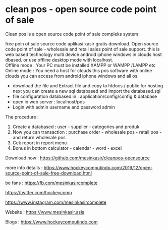 # clean pos - open source code point of sale
Clean pos is a open source code point of sale compleks system

free poin of sale source code aplikasi kasir gratis download.
Open source code point of sale - wholesale and retail sales point of sale support.
this is web based technology multi device android iphone windows in clouds  host dbased. or use offline desktop mode with localhost.<br/>
Offline mode : Your PC must  be installed XAMPP or WAMPP /LAMPP etc<br/>
Online mode : You need a host for clouds this pos software
with online clouds you can access from android iphone windows and all os.
+ download the file and Extract file and copy to htdocs / public for hosting
next you can create a new sql databased and import the databased.sql 
+ file configuration databased in : application/config/config & database
+ open in web server : localhost/pos
+ Login with admin username and password admin

The procedure :
1. Create a databased : user - supplier - categories and produk
2. Now you can transaction : purchase order - wholesale pos - retail pos - and return wholesale pos
3. Cek report in report menu
4. Bonus in bottom calculator - calendar - word - excel

Download now :
https://github.com/mesinkasir/cleanpos-opensource

more info details :
https://www.hockeycomputindo.com/2019/12/open-source-point-of-sale-free-download.html

be fans :
https://fb.com/mesinkasircomplete

https://twitter.com/hockeycomp

https://www.instagram.com/mesinkasircomplete

Website : https://www.mesinkasir.asia

Blogs : https://www.hockeycomputindo.com
